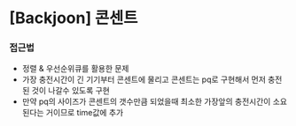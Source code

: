 # [Backjoon] 콘센트

### 접근법

- 정렬 & 우선순위큐를 활용한 문제
- 가장 충전시간이 긴 기기부터 콘센트에 물리고 콘센트는 pq로 구현해서 먼저 충전된 것이 나갈수 있도록 구현
- 만약 pq의 사이즈가 콘센트의 갯수만큼 되었을때 최소한 가장앞의 충전시간이 소요된다는 거이므로 time값에 추가
